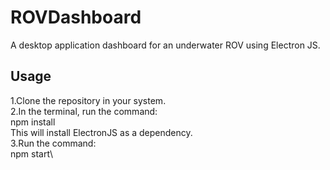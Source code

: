 # ROVDashboard
A desktop application dashboard for an underwater ROV using Electron JS.

## Usage
1.Clone the repository in your system.\
2.In the terminal, run the command:\
  npm install\
This will install ElectronJS as a dependency.\
3.Run the command:\
  npm start\
 
